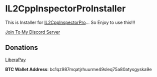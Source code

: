 # IL2CppInspectorProInstaller

This is Installer for [IL2CppInspectorPro](https://github.com/jadis0x/Il2CppInspectorPro)... So Enjoy to use this!!!

[Join To My Discord Server](https://discord.gg/rikkomatsumato)

## Donations

[LiberaPay](https://liberapay.com/RikkoMatsumatoOfficial/donate)

**BTC Wallet Address**: bc1qz987mqatjrhuurme49sleq75a80atysgyska9e
